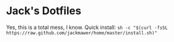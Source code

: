 Jack's Dotfiles
===

Yes, this is a total mess, I know.
Quick install: `sh -c "$(curl -fsSL https://raw.github.com/jackmawer/home/master/install.sh)"`